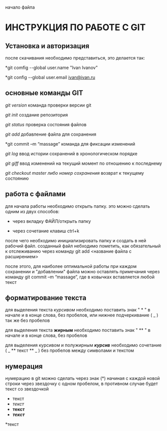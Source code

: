 начало файла

# ИНСТРУКЦИЯ ПО РАБОТЕ С GIT

## Установка и авторизация

после скачивания необходимо представиться, это делается так: 

*git comfig --global user.name "Ivan Ivanov"

*git config --global user.email ivan@ivan.ru

## основные команды GIT

*git version* команда проверки версии git

*git init* создание репозитория

*git status* проверка состояния файлов

*git add* добавление файла для сохранения 

*git commit –m “massage” команда для фиксации изменений

*git log* ввод истории сохранений в хронологическом порядке

*git giff*  ввод изменений на текущий момент по отношению к последнему

*git checkout master либо номер сохранения* возврат к текущему состоянию  

## работа с файлами 

для начала работы необходимо открыть папку. это можно сделать одним из двух способов: 

* через вкладку ФАЙЛ/открыть папку

* через сочетание клавиш ctrl+k

после чего необходимо инициализировать папку и создать в ней рабочий файл.
созданный файл небходимо пометить, как обязательный к отслеживанию через команду git add <название файла с расширением>

после этого, для наиболее оптимальной работы при каждом сохранении и "добавлении" файла можно оставлять примечания через команду git commit –m “massage”, где в ковычках вставляется любой текст 

## форматирование текста

для выделения текста *курсивом* необходимо поставить знак " * " в начале и в конце слова, без пробелов, или нижнее подчеркивание ( _ ) так же без пробелов

 для выделения текста **жирным** необходимо поставить знак " ** " в начале и в конце слова, без пробелов

 для выделения курсивом и полужирным  _**курсив**_ необходимо сочетание ( _ ** текст ** _ ) без пробелов между символами и текстом

 ## нумерация
 нумерацию в git можно сделать через знак (*) начиная с каждой новой строки через звездочку с одном пробелом, в противном случае будет текст со звездочкой

 * текст
 * *текст*
 * **текст**
 * _**текст**_
 
 *текст



